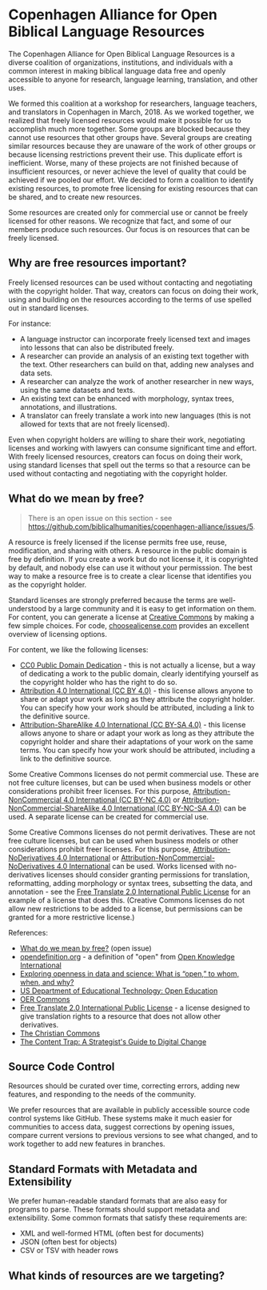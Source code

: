 #  Copenhagen Alliance for Open Biblical Language Resources

The Copenhagen Alliance for Open Biblical Language Resources is a diverse coalition of organizations, institutions, and individuals with a common interest in making biblical language data free and openly accessible to anyone for research, language learning, translation, and other uses.

We formed this coalition at a workshop for researchers, language teachers, and translators in Copenhagen in March, 2018.  As we worked together, we realized that freely licensed resources would make it possible for us to accomplish much more together. Some groups are blocked because they cannot use resources that other groups have. Several groups are creating similar resources because they are unaware of the work of other groups or because licensing restrictions prevent their use. This duplicate effort is inefficient.  Worse, many of these projects are not finished because of insufficient resources, or never achieve the level of quality that could be achieved if we pooled our effort.  We decided to form a coalition to identify existing resources, to promote free licensing for existing resources that can be shared, and to create new resources.

Some resources are created only for commercial use or cannot be freely licensed for other reasons.  We recognize that fact, and some of our members produce such resources. Our focus is on resources that can be freely licensed.

## Why are free resources important?

Freely licensed resources can be used without contacting and negotiating with the copyright holder. That way, creators can focus on doing their work, using and building on the resources according to the terms of use spelled out in standard licenses. 

For instance:

- A language instructor can incorporate freely licensed text and images into lessons that can also be distributed freely.
- A researcher can provide an analysis of an existing text together with the text.  Other researchers can build on that, adding new analyses and data sets.
- A researcher can analyze the work of another researcher in new ways, using the same datasets and texts.
- An existing text can be enhanced with morphology, syntax trees, annotations, and illustrations.
- A translator can freely translate a work into new languages (this is not allowed for texts that are not freely licensed).

Even when copyright holders are willing to share their work, negotiating licenses and working with lawyers can consume significant time and effort.  With freely licensed resources, creators can focus on doing their work, using standard licenses that spell out the terms so that a resource can be used without contacting and negotiating with the copyright holder.

## What do we mean by free?

> There is an open issue on this section - see https://github.com/biblicalhumanities/copenhagen-alliance/issues/5.

A resource is freely licensed if the license permits free use, reuse, modification, and sharing with others. A resource in the public domain is free by definition.  If you create a work but do not license it, it is copyrighted by default, and nobody else can use it without your permisssion.  The best way to make a resource free is to create a clear license that identifies you as the copyright holder.

Standard licenses are strongly preferred because the terms are well-understood by a large community and it is easy to get information on them. For content, you can generate a license at [Creative Commons](https://creativecommons.org/choose/) by making a few simple choices. For code, [choosealicense.com](https://choosealicense.com) provides an excellent overview of licensing options.

For content, we like the following licenses:

- [CC0 Public Domain Dedication](https://creativecommons.org/publicdomain/zero/1.0/) - this is not actually a license, but a way of dedicating a work to the public domain, clearly identifying yourself as the copyright holder who has the right to do so.
- [Attribution 4.0 International (CC BY 4.0)](https://creativecommons.org/licenses/by/4.0/) - this license allows anyone to share or adapt your work as long as they attribute the copyright holder. You can specify how your work should be attributed, including a link to the definitive source.
- [Attribution-ShareAlike 4.0 International (CC BY-SA 4.0)](https://creativecommons.org/licenses/by-sa/4.0/) - this license allows anyone to share or adapt your work as long as they attribute the copyright holder and share their adaptations of your work on the same terms. You can specify how your work should be attributed, including a link to the definitive source.

Some Creative Commons licenses do not permit commercial use. These are not free culture licenses, but can be used when business models or other considerations prohibit freer licenses. For this purpose, [Attribution-NonCommercial 4.0 International (CC BY-NC 4.0)](https://creativecommons.org/licenses/by-nc/4.0/) or [Attribution-NonCommercial-ShareAlike 4.0 International (CC BY-NC-SA 4.0)](https://creativecommons.org/licenses/by-nc-sa/4.0/) can be used.  A separate license can be created for commercial use.

Some Creative Commons licenses do not permit derivatives.  These are not free culture licenses, but can be used when business models or other considerations prohibit freer licenses. For this purpose, [Attribution-NoDerivatives 4.0 International](http://creativecommons.org/licenses/by-nd/4.0/) or [Attribution-NonCommercial-NoDerivatives 4.0 International](http://creativecommons.org/licenses/by-nc-nd/4.0/) can be used. Works licensed with no-derivatives licenses should consider granting permissions for translation, reformatting, adding morphology or syntax trees, subsetting the data, and annotation - see the [Free Translate 2.0 International Public License](https://unfoldingword.org/freetranslate/)  for an example of a license that does this. (Creative Commons licenses do not allow new restrictions to be added to a license, but permissions can be granted for a more restrictive license.)

References:

- [What do we mean by free?](https://github.com/biblicalhumanities/copenhagen-alliance/issues/5)  (open issue)
- [opendefinition.org](https://opendefinition.org) - a definition of "open" from [Open Knowledge International](https://okfn.org)
- [Exploring openness in data and science: What is “open,” to whom, when, and why?](https://onlinelibrary.wiley.com/doi/10.1002/pra2.2015.1450520100141)
- [US Department of Educational Technology: Open Education](https://tech.ed.gov/open/)
- [OER Commons](https://iskme.zendesk.com/hc/en-us/articles/115001003263-Introduction-to-OER)
- [Free Translate 2.0 International Public License](https://unfoldingword.org/freetranslate/) - a license designed to give translation rights to a resource that does not allow other derivatives.
- [The Christian Commons](https://unfoldingword.org/assets/docs/tcc/The-Christian-Commons_2.0.2.pdf)
- [The Content Trap: A Strategist's Guide to Digital Change](https://www.amazon.com/Content-Trap-Strategists-Digital-Change-ebook/dp/B015BCX08A/)

## Source Code Control

Resources should be curated over time, correcting errors, adding new features, and responding to the needs of the community.

We prefer resources that are available in publicly accessible source code control systems like GitHub. These systems make it much easier for communities to access data, suggest corrections by opening issues, compare current versions to previous versions to see what changed, and to work together to add new features in branches.

## Standard Formats with Metadata and Extensibility

We prefer human-readable standard formats that are also easy for programs to parse. These formats should support metadata and extensibility.  Some common formats that satisfy these requirements are:

- XML and well-formed HTML (often best for documents)
- JSON (often best for objects)
- CSV or TSV with header rows

## What kinds of resources are we targeting?

